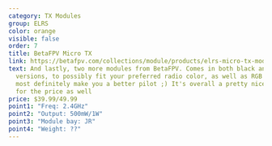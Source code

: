```yaml
---
category: TX Modules
group: ELRS
color: orange
visible: false
order: 7
title: BetaFPV Micro TX
link: https://betafpv.com/collections/module/products/elrs-micro-tx-module
text: And lastly, two more modules from BetaFPV. Comes in both black and white
  versions, to possibly fit your preferred radio color, as well as RGB that will
  most definitely make you a better pilot ;) It's overall a pretty nice module
  for the price as well
price: $39.99/49.99
point1: "Freq: 2.4GHz"
point2: "Output: 500mW/1W"
point3: "Module bay: JR"
point4: "Weight: ??"
---
```

